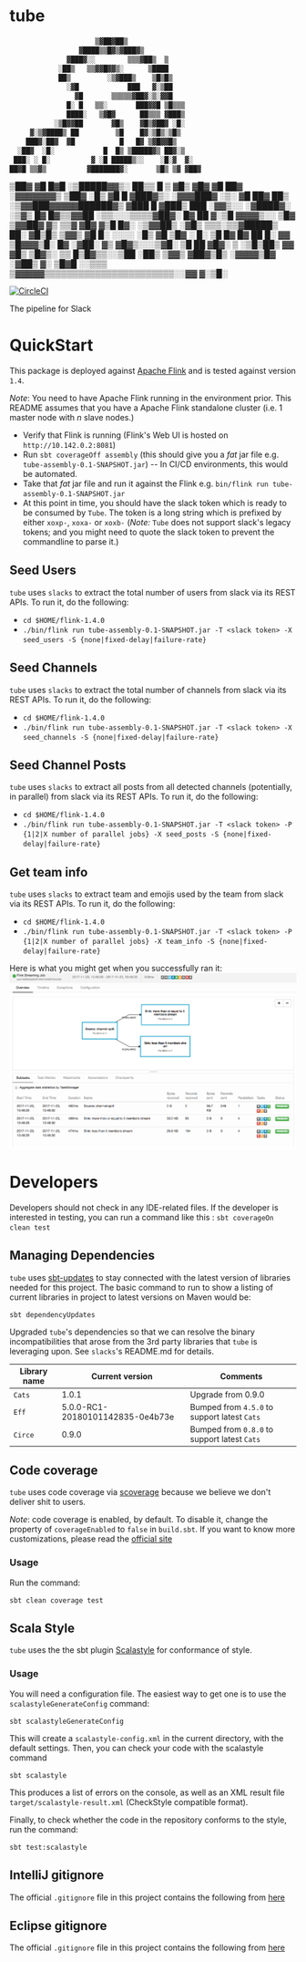 # tube

                         ▒▓██▓██▒
                     ▓████▒▒█▓▒▓███▓▒
                  ▓███▓░░        ▒▒▒▓██▒  ▒
                ░██▒   ▒▒▓▓█▓▓▒░      ▒████
                ██▒         ░▒▓███▒    ▒█▒█▒
                  ░▓█            ███   ▓░▒██
                    ▓█       ▒▒▒▒▒▓██▓░▒░▓▓█
                  █░ █   ▒▒░       ███▓▓█ ▒█▒▒▒
                  ████░   ▒▓█▓      ██▒▒▒ ▓███▒
               ░▒█▓▓██       ▓█▒    ▓█▒▓██▓ ░█░
         ▓░▒▓████▒ ██         ▒█    █▓░▒█▒░▒█▒
        ███▓░██▓  ▓█           █   █▓ ▒▓█▓▓█▒
      ░██▓  ░█░            █  █▒ ▒█████▓▒ ██▓░▒
     ███░ ░ █░          ▓ ░█ █████▒░░    ░█░▓  ▓░
    ██▓█ ▒▒▓▒          ▓███████▓░       ▒█▒ ▒▓ ▓██▓
 ▒██▓ ▓█ █▓█       ░▒█████▓▓▒░         ██▒▒  █ ▒  ▓█▒
 ▓█▓  ▓█ ██▓ ░▓▓▓▓▓▓▓▒              ▒██▓           ░█▒
 ▓█    █ ▓███▓▒░              ░▓▓▓███▓          ░▒░ ▓█
 ██▓    ██▒    ░▒▓▓███▓▓▓▓▓██████▓▒            ▓███  █
▓███▒ ███   ░▓▓▒░░   ░▓████▓░                  ░▒▓▒  █▓
█▓▒▒▓▓██  ░▒▒░░░▒▒▒▒▓██▓░                            █▓
██ ▓░▒█   ▓▓▓▓▒░░  ▒█▓       ▒▓▓██▓    ▓▒          ▒▒▓
▓█▓ ▓▒█  █▓░  ░▒▓▓██▒            ░▓█▒   ▒▒▒░▒▒▓█████▒
 ██░ ▓█▒█▒  ▒▓▓▒  ▓█                █░      ░░░░   ░█▒
 ▓█   ▒█▓   ░     █░                ▒█              █▓
  █▓   ██         █░                 ▓▓        ▒█▓▓▓▒█░
   █▓ ░▓██░       ▓▒                  ▓█▓▒░░░▒▓█░    ▒█
    ██   ▓█▓░      ▒                    ░▒█▒██▒      ▓▓
     ▓█▒   ▒█▓▒░                         ▒▒ █▒█▓▒▒░░▒██
      ░██▒    ▒▓▓▒                     ▓██▓▒█▒ ░▓▓▓▓▒█▓
        ░▓██▒                          ▓░  ▒█▓█  ░░▒▒▒
            ▒▓▓▓▓▓▒▒▒▒▒▒▒▒▒▒▒▒▒▒▒▒▒▒▒▒▒▒▒░░▓▓  ▓░▒█░

[![CircleCI](https://circleci.com/gh/nugit/tube/tree/master.svg?style=svg)](https://circleci.com/gh/nugit/tube/tree/master)

The pipeline for Slack

# QuickStart

This package is deployed against [Apache Flink](http://flink.apache.org) and is tested against version `1.4`.

*Note*: You need to have Apache Flink running in the environment prior. This
README assumes that you have a Apache Flink standalone cluster (i.e. 1 master
node with _n_ slave nodes.)

- Verify that Flink is running (Flink's Web UI is hosted on `http://10.142.0.2:8081`)
- Run `sbt coverageOff assembly` (this should give you a _fat_ jar file e.g.  `tube-assembly-0.1-SNAPSHOT.jar`)
-- In CI/CD environments, this would be automated.
- Take that _fat_ jar file and run it against the Flink e.g. `bin/flink run tube-assembly-0.1-SNAPSHOT.jar`
- At this point in time, you should have the slack token which is ready to be
  consumed by `Tube`. The token is a long string which is prefixed by either
  `xoxp-`, `xoxa-` or `xoxb-` (*Note:* `Tube` does not support slack's legacy
  tokens; and you might need to quote the slack token to prevent the
  commandline to parse it.)
## Seed Users

`tube` uses `slacks` to extract the total number of users from slack via its
REST APIs. To run it, do the following:

- `cd $HOME/flink-1.4.0`
- `./bin/flink run tube-assembly-0.1-SNAPSHOT.jar -T <slack token> -X seed_users -S {none|fixed-delay|failure-rate}`

## Seed Channels

`tube` uses `slacks` to extract the total number of channels from slack via its
REST APIs. To run it, do the following:

- `cd $HOME/flink-1.4.0`
- `./bin/flink run tube-assembly-0.1-SNAPSHOT.jar -T <slack token> -X seed_channels -S {none|fixed-delay|failure-rate}`

## Seed Channel Posts

`tube` uses `slacks` to extract all posts from all detected channels (potentially, in parallel) from slack via its
REST APIs. To run it, do the following:

- `cd $HOME/flink-1.4.0`
- `./bin/flink run tube-assembly-0.1-SNAPSHOT.jar -T <slack token> -P {1|2|X number of parallel jobs} -X seed_posts -S {none|fixed-delay|failure-rate}`

## Get team info

`tube` uses `slacks` to extract team and emojis used by the team from slack via its REST APIs. To run it, do the following:

- `cd $HOME/flink-1.4.0`
- `./bin/flink run tube-assembly-0.1-SNAPSHOT.jar -T <slack token> -P {1|2|X number of parallel jobs} -X team_info -S {none|fixed-delay|failure-rate}`

Here is what you might get when you successfully ran it:
![Screen to Tube running against Flink](./images/tube_on_flink.png)

# Developers

Developers should not check in any IDE-related files. If the developer is
interested in testing, you can run a command like this : `sbt coverageOn clean test`

## Managing Dependencies

`tube` uses [sbt-updates](https://github.com/rtimush/sbt-updates) to stay connected with the latest version of
libraries needed for this project. The basic command to run to show a listing
of current libraries in project to latest versions on Maven would be:
```
sbt dependencyUpdates
```

Upgraded `tube`'s dependencies so that we can resolve the binary incompatibilities that arose from the 3rd party libraries that `tube` is leveraging upon. See `slacks`'s README.md for details.

Library name | Current version | Comments
-------------| ----------------|----------
`Cats`       | 1.0.1           | Upgrade from 0.9.0
`Eff`        | 5.0.0-RC1-20180101142835-0e4b73e| Bumped from `4.5.0` to support latest `Cats`
`Circe`      | 0.9.0 | Bumped from `0.8.0` to support latest `Cats`

## Code coverage

`tube` uses code coverage via [scoverage](https://github.com/scoverage/sbt-scoverage) because we believe we don't deliver shit to users.

*Note*: code coverage is enabled, by default. To disable it, change the
property of `coverageEnabled` to `false` in `build.sbt`. If you want to know
more customizations, please read the [official site](https://github.com/scoverage/sbt-scoverage)

### Usage

Run the command:
```
sbt clean coverage test
```

## Scala Style

`tube` uses the the sbt plugin [Scalastyle](http://www.scalastyle.org/sbt.html) for conformance of style.

### Usage

You will need a configuration file. The easiest way to get one is to use the `scalastyleGenerateConfig` command:
```
sbt scalastyleGenerateConfig
```
This will create a `scalastyle-config.xml` in the current directory, with the default settings. Then, you can check your code with the scalastyle command
```
sbt scalastyle
```
This produces a list of errors on the console, as well as an XML result file `target/scalastyle-result.xml` (CheckStyle compatible format).

Finally, to check whether the code in the repository conforms to the style, run
the command:
```
sbt test:scalastyle
```

## IntelliJ gitignore

The official `.gitignore` file in this project contains the following from
[here](https://github.com/github/gitignore/blob/master/Global/JetBrains.gitignore)

## Eclipse gitignore

The official `.gitignore` file in this project contains the following from 
[here](https://github.com/github/gitignore/blob/master/Global/Eclipse.gitignore)

